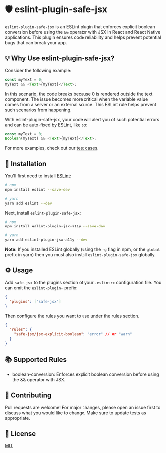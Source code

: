 # 🛡️ eslint-plugin-safe-jsx

`eslint-plugin-safe-jsx` is an ESLint plugin that enforces explicit boolean conversion before using the `&&` operator with JSX in React and React Native applications. This plugin ensures code reliability and helps prevent potential bugs that can break your app.

## 💡 Why Use eslint-plugin-safe-jsx?

Consider the following example:

```js
const myText = 0;
myText && <Text>{myText}</Text>;
```

In this scenario, the code breaks because 0 is rendered outside the text component. The issue becomes more critical when the variable value comes from a server or an external source. This ESLint rule helps prevent such scenarios from happening.

With eslint-plugin-safe-jsx, your code will alert you of such potential errors and can be auto-fixed by ESLint, like so:

```js
const myText = 0;
Boolean(myText) && <Text>{myText}</Text>;
```

For more examples, check out our [test cases](./src/rules/jsx-explicit-boolean.test.tsx).

## 🚀 Installation

You'll first need to install [ESLint](https://eslint.org/docs/latest/user-guide/getting-started):

```sh
# npm
npm install eslint --save-dev

# yarn
yarn add eslint --dev
```

Next, install `eslint-plugin-safe-jsx`:

```sh
# npm
npm install eslint-plugin-jsx-a11y --save-dev

# yarn
yarn add eslint-plugin-jsx-a11y --dev
```

**Note:** If you installed ESLint globally (using the `-g` flag in npm, or the `global` prefix in yarn) then you must also install `eslint-plugin-safe-jsx` globally.

## ⚙️ Usage

Add `safe-jsx` to the plugins section of your `.eslintrc` configuration file. You can omit the `eslint-plugin-` prefix:

```json
{
  "plugins": ["safe-jsx"]
}
```

Then configure the rules you want to use under the rules section.

```json
{
  "rules": {
    "safe-jsx/jsx-explicit-boolean": "error" // or "warn"
  }
}
```

## 📚 Supported Rules

- boolean-conversion: Enforces explicit boolean conversion before using the && operator with JSX.

## 🤝 Contributing

Pull requests are welcome! For major changes, please open an issue first to discuss what you would like to change. Make sure to update tests as appropriate.

## 📃 License

[MIT](./LICENSE)
